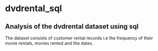 # dvdrental_sql
## Analysis of the dvdrental dataset using sql
The dataset consists of customer rental records i.e the frequency of their movie rentals, movies rented and the dates.
